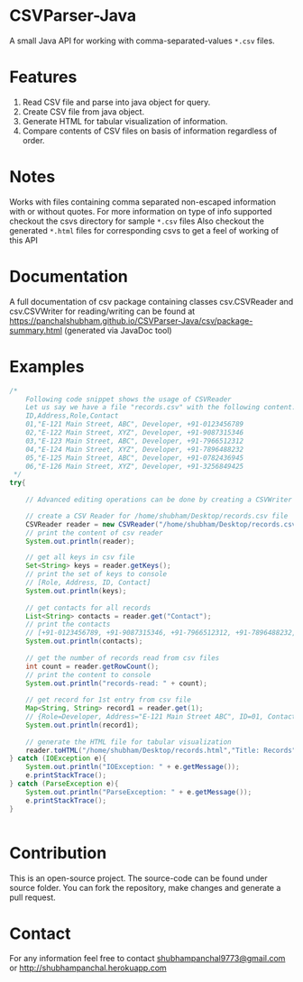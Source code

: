 # CSVParser-Java
A small Java API for working with comma-separated-values `*.csv` files.

# Features
1. Read CSV file and parse into java object for query.
2. Create CSV file from java object.
3. Generate HTML for tabular visualization of information.
4. Compare contents of CSV files on basis of information regardless of order. 

# Notes
Works with files containing comma separated non-escaped information with or without quotes.
For more information on type of info supported checkout the csvs directory for sample `*.csv` files
Also checkout the generated `*.html` files for corresponding csvs to get a feel of working of this API


# Documentation
A full documentation of csv package containing classes csv.CSVReader and csv.CSVWriter for reading/writing can be found at https://panchalshubham.github.io/CSVParser-Java/csv/package-summary.html (generated via JavaDoc tool)

# Examples
```java
/*
    Following code snippet shows the usage of CSVReader
    Let us say we have a file "records.csv" with the following content:
    ID,Address,Role,Contact
    01,"E-121 Main Street, ABC", Developer, +91-0123456789
    02,"E-122 Main Street, XYZ", Developer, +91-9087315346
    03,"E-123 Main Street, ABC", Developer, +91-7966512312
    04,"E-124 Main Street, XYZ", Developer, +91-7896488232
    05,"E-125 Main Street, ABC", Developer, +91-0782436945
    06,"E-126 Main Street, XYZ", Developer, +91-3256849425
 */
try{
  
    // Advanced editing operations can be done by creating a CSVWriter associated to a CSVReader

    // create a CSV Reader for /home/shubham/Desktop/records.csv file
    CSVReader reader = new CSVReader("/home/shubham/Desktop/records.csv");
    // print the content of csv reader
    System.out.println(reader);

    // get all keys in csv file
    Set<String> keys = reader.getKeys();
    // print the set of keys to console
    // [Role, Address, ID, Contact]
    System.out.println(keys);
    
    // get contacts for all records
    List<String> contacts = reader.get("Contact");
    // print the contacts
    // [+91-0123456789, +91-9087315346, +91-7966512312, +91-7896488232, +91-0782436945, +91-3256849425]
    System.out.println(contacts);
    
    // get the number of records read from csv files
    int count = reader.getRowCount();
    // print the content to console
    System.out.println("records-read: " + count);
    
    // get record for 1st entry from csv file
    Map<String, String> record1 = reader.get(1);
    // {Role=Developer, Address="E-121 Main Street ABC", ID=01, Contact=+91-0123456789}
    System.out.println(record1);
    
    // generate the HTML file for tabular visualization
    reader.toHTML("/home/shubham/Desktop/records.html","Title: Records");
} catch (IOException e){
    System.out.println("IOException: " + e.getMessage());
    e.printStackTrace();
} catch (ParseException e){
    System.out.println("ParseException: " + e.getMessage());
    e.printStackTrace();
}
```
```java

```
# Contribution
This is an open-source project. The source-code can be found under source folder. You can fork the repository, make changes and generate a pull request. 

# Contact
For any information feel free to contact shubhampanchal9773@gmail.com or http://shubhampanchal.herokuapp.com
